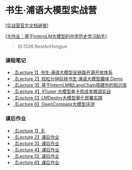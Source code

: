 # 书生·浦语大模型实战营
[[实战营官方文档链接]](https://github.com/InternLM/tutorial/)

[[大作业：基于InternLM大模型的中学历史学习助手]](https://github.com/BestAnHongjun/InternLM-History)
> ID:1336 BestAnHongjun

### 课程笔记
* [【Lecture 1】书生·浦语大模型全链路开源开放体系](./notes/lecture_1.md)
* [【Lecture 2】轻松分钟玩转书生·浦语大模型趣味 Demo](./notes/lecture_2.md)
* [【Lecture 3】基于InternLM和LangChain搭建你的知识库](./notes/lecture_3.md)
* [【Lecture 4】XTuner 大模型单卡低成本微调实战](./notes/lecture_4.md)
* [【Lecture 5】LMDeploy大模型量化部署实践](./notes/lecture_5.md)
* [【Lecture 6】OpenCompass大模型评测](./notes/lecture_6.md)

### 课后作业
* [【Lecture 1】无](#)
* [【Lecture 2】课后作业](./homework/homework_2.md) 
* [【Lecture 3】课后作业](./homework/homework_3.md)
* [【Lecture 4】课后作业](./homework/homework_4.md)
* [【Lecture 5】课后作业](./homework/homework_5.md)
* [【Lecture 6】课后作业](./homework/homework_6.md)
